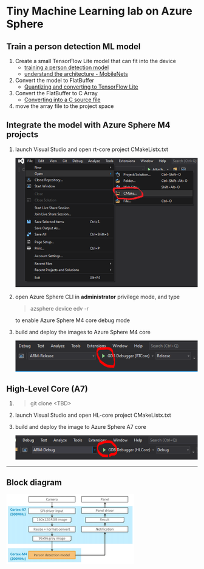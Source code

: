 # Tiny Machine Learning lab on Azure Sphere

## Train a person detection ML model
1. Create a small TensorFlow Lite model that can fit into the device 
    - [training a person detection model](https://github.com/tensorflow/tensorflow/blob/master/tensorflow/lite/micro/examples/person_detection/training_a_model.md#training-a-model)
    - [understand the architecture - MobileNets](https://github.com/tensorflow/tensorflow/blob/master/tensorflow/lite/micro/examples/person_detection/training_a_model.md#understanding-the-architecture)
1. Convert the model to FlatBuffer
    - [Quantizing and converting to TensorFlow Lite](https://github.com/tensorflow/tensorflow/blob/master/tensorflow/lite/micro/examples/person_detection/training_a_model.md#quantizing-and-converting-to-tensorflow-lite)
1. Convert the FlatBuffer to C Array
    - [Converting into a C source file](https://github.com/tensorflow/tensorflow/blob/master/tensorflow/lite/micro/examples/person_detection/training_a_model.md#converting-into-a-c-source-file)
1. move the array file to the project space

## Integrate the model with Azure Sphere M4 projects
1. launch Visual Studio and open rt-core project CMakeListx.txt

    ![](./images/open-cmake.png)
1. open Azure Sphere CLI in **administrator** privilege mode, and type 
    > azsphere device edv -r
    
    to enable Azure Sphere M4 core debug mode
1. build and deploy the images to Azure Sphere M4 core

    ![](./images/vs-rt-f5run.png)

## High-Level Core (A7)
1. > git clone \<TBD\>
1. launch Visual Studio and open HL-core project CMakeListx.txt

    <!--- ![](./images/open-cmake.png) --->
1. build and deploy the image to Azure Sphere A7 core

    ![](./images/vs-hl-f5run.png)
---

## Block diagram
![](./images/mt3620-vision-ml-diagram.png)

